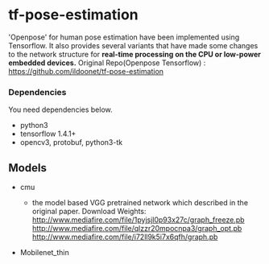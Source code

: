 # tf-pose-estimation

'Openpose' for human pose estimation have been implemented using Tensorflow. It also provides several variants that have made some changes to the network structure for **real-time processing on the CPU or low-power embedded devices.**
Original Repo(Openpose Tensorflow) : https://github.com/ildoonet/tf-pose-estimation
### Dependencies

You need dependencies below.

- python3
- tensorflow 1.4.1+
- opencv3, protobuf, python3-tk

## Models


- cmu 
  - the model based VGG pretrained network which described in the original paper.
    Download Weights:
    http://www.mediafire.com/file/1pyjsjl0p93x27c/graph_freeze.pb 
    http://www.mediafire.com/file/qlzzr20mpocnpa3/graph_opt.pb 
    http://www.mediafire.com/file/i72ll9k5i7x6qfh/graph.pb 

- Mobilenet_thin
    
